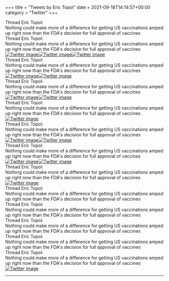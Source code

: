 +++
title = "Tweets by Eric Topol" 
date = 2021-09-18T14:14:57+00:00
category = "Twitter"
+++
<div class="tweet"> 
<div class="profile"> 
Thread Eric Topol: 
</div> 
<div class="tweet-content">Nothing could make more of a difference for getting US vaccinations amped up right now than the FDA's decision for full approval of vaccines</div></div><div class="tweet"> 
<div class="profile"> 
Thread Eric Topol: 
</div> 
<div class="tweet-content">Nothing could make more of a difference for getting US vaccinations amped up right now than the FDA's decision for full approval of vaccines</div></div><a href="E_k4qKEVkAAjOR1.jpg"  ><img src="E_k4qKEVkAAjOR1.jpg" alt="Twitter image" ></img></a><a href="E_k3I7OVcAsjItV.jpg"  ><img src="E_k3I7OVcAsjItV.jpg" alt="Twitter image" ></img></a><a href="E_k4ft-VEAUicXg.jpg"  ><img src="E_k4ft-VEAUicXg.jpg" alt="Twitter image" ></img></a><div class="tweet"> 
<div class="profile"> 
Thread Eric Topol: 
</div> 
<div class="tweet-content">Nothing could make more of a difference for getting US vaccinations amped up right now than the FDA's decision for full approval of vaccines</div></div><a href="E_k6fgLVgAQa8CW.jpg"  ><img src="E_k6fgLVgAQa8CW.jpg" alt="Twitter image" ></img></a><a href="E_k7IByVkAUaYNp.jpg"  ><img src="E_k7IByVkAUaYNp.jpg" alt="Twitter image" ></img></a><div class="tweet"> 
<div class="profile"> 
Thread Eric Topol: 
</div> 
<div class="tweet-content">Nothing could make more of a difference for getting US vaccinations amped up right now than the FDA's decision for full approval of vaccines</div></div><a href="E_lATxVVgAMfX2O.jpg"  ><img src="E_lATxVVgAMfX2O.jpg" alt="Twitter image" ></img></a><a href="E_lAJqPVgAUi5HX.jpg"  ><img src="E_lAJqPVgAUi5HX.jpg" alt="Twitter image" ></img></a><div class="tweet"> 
<div class="profile"> 
Thread Eric Topol: 
</div> 
<div class="tweet-content">Nothing could make more of a difference for getting US vaccinations amped up right now than the FDA's decision for full approval of vaccines</div></div><a href="E_lDhJ2UUAUn4kR.jpg"  ><img src="E_lDhJ2UUAUn4kR.jpg" alt="Twitter image" ></img></a><div class="tweet"> 
<div class="profile"> 
Thread Eric Topol: 
</div> 
<div class="tweet-content">Nothing could make more of a difference for getting US vaccinations amped up right now than the FDA's decision for full approval of vaccines</div></div><a href="E_lF-q6UUAIU4vR.jpg"  ><img src="E_lF-q6UUAIU4vR.jpg" alt="Twitter image" ></img></a><a href="E_lGhq5UYA0egeg.jpg"  ><img src="E_lGhq5UYA0egeg.jpg" alt="Twitter image" ></img></a><div class="tweet"> 
<div class="profile"> 
Thread Eric Topol: 
</div> 
<div class="tweet-content">Nothing could make more of a difference for getting US vaccinations amped up right now than the FDA's decision for full approval of vaccines</div></div><a href="E_lNBvfVkAIPSz2.jpg"  ><img src="E_lNBvfVkAIPSz2.jpg" alt="Twitter image" ></img></a><a href="E_lNDzVVQAITyNq.jpg"  ><img src="E_lNDzVVQAITyNq.jpg" alt="Twitter image" ></img></a><div class="tweet"> 
<div class="profile"> 
Thread Eric Topol: 
</div> 
<div class="tweet-content">Nothing could make more of a difference for getting US vaccinations amped up right now than the FDA's decision for full approval of vaccines</div></div><a href="E_lPFC_UUAAqEmg.jpg"  ><img src="E_lPFC_UUAAqEmg.jpg" alt="Twitter image" ></img></a><div class="tweet"> 
<div class="profile"> 
Thread Eric Topol: 
</div> 
<div class="tweet-content">Nothing could make more of a difference for getting US vaccinations amped up right now than the FDA's decision for full approval of vaccines</div></div><div class="tweet"> 
<div class="profile"> 
Thread Eric Topol: 
</div> 
<div class="tweet-content">Nothing could make more of a difference for getting US vaccinations amped up right now than the FDA's decision for full approval of vaccines</div></div><div class="tweet"> 
<div class="profile"> 
Thread Eric Topol: 
</div> 
<div class="tweet-content">Nothing could make more of a difference for getting US vaccinations amped up right now than the FDA's decision for full approval of vaccines</div></div><div class="tweet"> 
<div class="profile"> 
Thread Eric Topol: 
</div> 
<div class="tweet-content">Nothing could make more of a difference for getting US vaccinations amped up right now than the FDA's decision for full approval of vaccines</div></div><div class="tweet"> 
<div class="profile"> 
Thread Eric Topol: 
</div> 
<div class="tweet-content">Nothing could make more of a difference for getting US vaccinations amped up right now than the FDA's decision for full approval of vaccines</div></div><a href="E_oA6QRVQAMi6vq.jpg"  ><img src="E_oA6QRVQAMi6vq.jpg" alt="Twitter image" ></img></a>

---